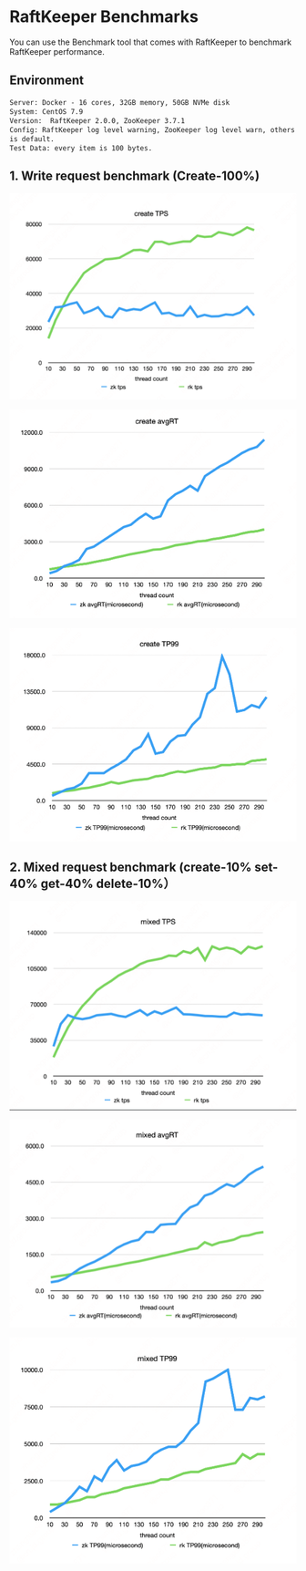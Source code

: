 # RaftKeeper Benchmarks

You can use the Benchmark tool that comes with RaftKeeper to benchmark RaftKeeper performance.


## Environment

```
Server: Docker - 16 cores, 32GB memory, 50GB NVMe disk
System: CentOS 7.9
Version:  RaftKeeper 2.0.0, ZooKeeper 3.7.1
Config: RaftKeeper log level warning, ZooKeeper log level warn, others is default.
Test Data: every item is 100 bytes.
```

## 1. Write request benchmark (Create-100%) 
![benchmark-create-tps.png](images%2Fbenchmark-create-tps.png)

![benchmark-create-avgrt.png](images%2Fbenchmark-create-avgrt.png)

![benchmark-create-tp99.png](images%2Fbenchmark-create-tp99.png)

## 2. Mixed request benchmark (create-10% set-40% get-40% delete-10%）
![benchmark-mixed-tps.png](images%2Fbenchmark-mixed-tps.png)

![benchmark-mixed-avgrt.png](images%2Fbenchmark-mixed-avgrt.png)

![benchmark-mixed-tp99.png](images%2Fbenchmark-mixed-tp99.png)